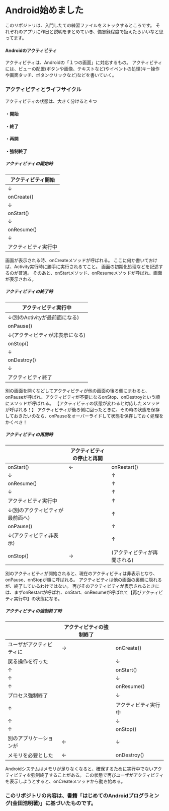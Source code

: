 # Android始めました
このリポジトリは、入門したての練習ファイルをストックするところです。
それぞれのアプリに昨日と説明をまとめていき、備忘録程度で扱えたらいいなと思ってます。


#### Androidのアクティビティ
アクティビティは、Androidの「１つの画面」に対応するもの。
アクティビティには、ビューの配置(ボタンや画像、テキストなど)やイベントの処理(キー操作や画面タッチ、ボタンクリックなど)などを書いていく。


### アクティビティとライフサイクル
アクティビティの状態は、大きく分けると４つ
#### ・開始
#### ・終了
#### ・再開
#### ・強制終了


##### アクティビティの開始時
|  アクティビティ開始  |
| ---- |
| ↓ |
|  onCreate()  |
| ↓ |
|  onStart()  |
| ↓ |
|  onResume()  |
| ↓ |
|  アクティビティ実行中  |

画面が表示される時、onCreateメソッドが呼ばれる。
ここに何か書いておけば、Activity実行時に勝手に実行されるてこと。
画面の初期化処理などを記述するのが普通。
そのあと、onStartメソッド、onResumeメソッドが呼ばれ、画面が表示される。

##### アクティビティの終了時
|  アクティビティ実行中  |
| ---- |
| ↓(別のActivityが最前面になる) |
|  onPause()  |
| ↓(アクティビティが非表示になる) |
|  onStop()  |
| ↓ |
|  onDestroy()  |
| ↓ |
|  アクティビティ終了  |

別の画面を開くなどしてアクティビティが他の画面の後ろ側にまわると、onPauseが呼ばれ、アクティビティが不要になるonStop、onDestroyという順にメソッドが呼ばれる。
【アクティビティの状態が変わると対応したメソッドが呼ばれる！】
アクティビティが後ろ側に回ったときに、その時の状態を保存しておきたいのなら、onPauseをオーバーライドして状態を保存しておく処理をかくべき！


##### アクティビティの再開時
||  アクティビティの停止と再開  ||
| ---- | ---- | ---- |
| onStart() | ← | onRestart() |
| ↓ |  | ↑ |
| onResume() |  | ↑ |
| ↓ |  | ↑ |
| アクティビティ実行中 |  | ↑ |
| ↓(別のアクティビティが最前面へ) |  | ↑ |
| onPause() |  | ↑ |
| ↓(アクティビティ非表示) |  | ↑ |
| onStop() | → | (アクティビティが再開される) |

別のアクティビティが開始されると、現在のアクティビティは非表示となり、onPause、onStopが順に呼ばれる。
アクティビティは他の画面の裏側に隠れるが、終了しているわけではない。
再びそのアクティビティが表示されるときには、まずonRestartが呼ばれ、onStart、onResumeが呼ばれて【再びアクティビティ実行中】の状態になる。


##### アクティビティの強制終了時
||  アクティビティの強制終了||
| ---- | ---- | ---- |
| ユーザがアクティビティに | → | onCreate() |
| 戻る操作を行った |  | ↓ |
| ↑ |  | onStart() |
| ↑ |  | ↓ |
| ↑ |  | onResume() |
| プロセス強制終了 |  | ↓ |
| ↑ |  | アクティビティ実行中 |
| ↑ |  | ↓ |
| ↑ |  | onStop() |
| 別のアプリケーションが | ← | ↓ |
| メモリを必要とした | ← | onDestroy() |

Androidシステムはメモリが足りなくなると、確保するために実行中でないアクティビティを強制終了することがある。
この状態で再びユーザがアクティビティを表示しようとすると、onCreateメソッドから動き始める。


### このリポジトリの内容は、書籍「はじめてのAndroidプログラミング(金田浩明著)」に基づいたものです。
